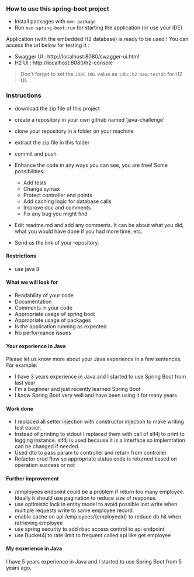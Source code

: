 ### How to use this spring-boot project

- Install packages with `mvn package`
- Run `mvn spring-boot:run` for starting the application (or use your IDE)

Application (with the embedded H2 database) is ready to be used ! You can access the url below for testing it :

- Swagger UI : http://localhost:8080/swagger-ui.html
- H2 UI : http://localhost:8080/h2-console

> Don't forget to set the `JDBC URL` value as `jdbc:h2:mem:testdb` for H2 UI.



### Instructions

- download the zip file of this project
- create a repository in your own github named 'java-challenge'
- clone your repository in a folder on your machine
- extract the zip file in this folder
- commit and push

- Enhance the code in any ways you can see, you are free! Some possibilities:
  - Add tests
  - Change syntax
  - Protect controller end points
  - Add caching logic for database calls
  - Improve doc and comments
  - Fix any bug you might find
- Edit readme.md and add any comments. It can be about what you did, what you would have done if you had more time, etc.
- Send us the link of your repository.

#### Restrictions
- use java 8


#### What we will look for
- Readability of your code
- Documentation
- Comments in your code 
- Appropriate usage of spring boot
- Appropriate usage of packages
- Is the application running as expected
- No performance issues

#### Your experience in Java

Please let us know more about your Java experience in a few sentences. For example:

- I have 3 years experience in Java and I started to use Spring Boot from last year
- I'm a beginner and just recently learned Spring Boot
- I know Spring Boot very well and have been using it for many years


#### Work done
- I replaced all setter injection with constructor injection to make writing test easier.
- Instead of printing to stdout I replaced them with call of slf4j to print to logging instance. slf4j is used because it is a interface so implemtation can be changed if needed.
- Used dto to pass param to controller and return from controller
- Refactor crud flow so appropriate status code is returned based on operation success or not

#### Further improvement
- /employees endpoint could be a problem if return too many employee. Ideally it should use pagination to reduce size of response.
- use optimistic lock in entity model to avoid possible lost write when multiple requests write to same employee record.
- enable cache on api /employees/{employeeId} to reduce db hit when retrieving employee 
- use spring security to add rbac access control to api endpoint
- use Bucket4j to rate limit to frequent called api like get employee

#### My experience in Java
I have 5 years experience in Java and I started to use Spring Boot from 5 years ago.